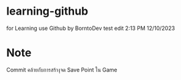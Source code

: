 # learning-github
for Learning use Github by BorntoDev
test edit 2:13 PM 12/10/2023

# Note
Commit คล้ายกับการสร้างุจด Save Point ใน Game
